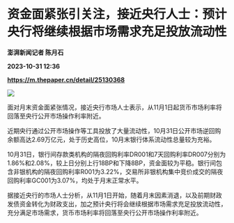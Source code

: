 # 资金面紧张引关注，接近央行人士：预计央行将继续根据市场需求充足投放流动性
**澎湃新闻记者 陈月石**

**2023-10-31 12:36**

**https://m.thepaper.cn/detail/25130368**

![](https://imagecloud.thepaper.cn/thepaper/image/276/380/128.jpg)

面对月末资金面紧张情况，接近央行市场人士表示，从11月1日起货币市场利率将回落至央行公开市场操作利率附近。

近期央行通过公开市场操作等工具投放了大量流动性，10月31日公开市场逆回购余额高达2.69万亿元，处于历史高位，10月末银行体系流动性总量较为充裕。

10月31日，银行间存款类机构的隔夜回购利率DR001和7天回购利率DR007分别为1.86%和2.08%，较上日分别上行18BP和下降8BP，资金面较为平稳。银行间包含非银机构的隔夜回购利率R001为3.22%，交易所非银机构集中竞价成交的隔夜回购利率GC001为3.07%，均处于月末正常水平。

据接近央行的市场人士分析，从11月1日开始，随着月末因素消退，以及前期财政发债资金转化为财政支出，加之预计央行将会继续根据市场需求充足投放流动性，充分满足市场需求，货币市场利率将回落至央行公开市场操作利率附近。